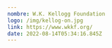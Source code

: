 ```yaml
---
nombre: W.K. Kellogg Foundation
logo: /img/kellog-on.jpg
link: https://www.wkkf.org/
date: 2022-08-14T05:34:16.845Z
---
```

